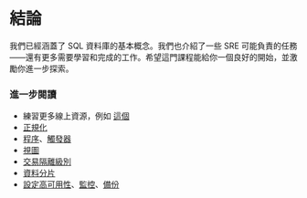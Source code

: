 # 結論
我們已經涵蓋了 SQL 資料庫的基本概念。我們也介紹了一些 SRE 可能負責的任務——還有更多需要學習和完成的工作。希望這門課程能給你一個良好的開始，並激勵你進一步探索。

### 進一步閱讀

*   練習更多線上資源，例如 [這個](https://www.w3resource.com/sql-exercises/index.php)
*   [正規化](https://beginnersbook.com/2015/05/normalization-in-dbms/)
*   [程序](https://dev.mysql.com/doc/refman/8.0/en/stored-routines.html)、[觸發器](https://dev.mysql.com/doc/refman/8.0/en/trigger-syntax.html)
*   [視圖](https://www.essentialsql.com/what-is-a-relational-database-view/)
*   [交易隔離級別](https://dev.mysql.com/doc/refman/8.0/en/innodb-transaction-isolation-levels.html)
*   [資料分片](https://www.digitalocean.com/community/tutorials/understanding-database-sharding)
*   [設定高可用性](https://severalnines.com/database-blog/introduction-database-high-availability-mysql-mariadb)、[監控](https://blog.serverdensity.com/how-to-monitor-mysql/)、[備份](https://dev.mysql.com/doc/refman/8.0/en/backup-methods.html)
